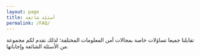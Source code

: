 ```yaml
---
layout: page
title: أسئلة شائعة
permalink: /FAQ/
---
```


تقابلنا جميعا تساؤلات خاصة بمجالات أمن المعلومات المختلفة؛ لذلك نقدم لكم مجموعة من الأسئلة الشائعة وإجاباتها.


